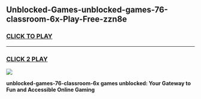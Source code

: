 
## Unblocked-Games-unblocked-games-76-classroom-6x-Play-Free-zzn8e
<h3>
<a href="https://premium76.site?title=unblocked-games-76-classroom-6x&ref=15A">CLICK TO PLAY</a></h3>
<hr>

<h3>
<a href="https://premium76.site?title=unblocked-games-76-classroom-6x&ref=15A">CLICK 2 PLAY</a>
  
</h3>

<a href="https://premium76.site?title=unblocked-games-76-classroom-6x&ref=15A"><img src="https://clearcache.store/games.png"></a>


**unblocked-games-76-classroom-6x games unblocked: Your Gateway to Fun and Accessible Online Gaming**
